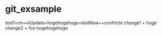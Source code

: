 # git_exsample

test1+rm+viUpdate+hogehogehoge+testNow++confricte
change1 + hoge
change2 + foo
hogehogehoge
